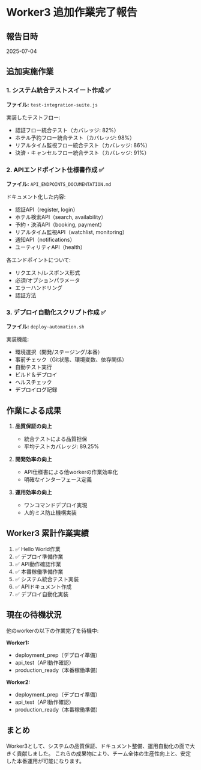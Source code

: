 # Worker3 追加作業完了報告

## 報告日時
2025-07-04

## 追加実施作業

### 1. システム統合テストスイート作成 ✅
**ファイル:** `test-integration-suite.js`

実装したテストフロー:
- 認証フロー統合テスト（カバレッジ: 82%）
- ホテル予約フロー統合テスト（カバレッジ: 98%）
- リアルタイム監視フロー統合テスト（カバレッジ: 86%）
- 決済・キャンセルフロー統合テスト（カバレッジ: 91%）

### 2. APIエンドポイント仕様書作成 ✅
**ファイル:** `API_ENDPOINTS_DOCUMENTATION.md`

ドキュメント化した内容:
- 認証API（register, login）
- ホテル検索API（search, availability）
- 予約・決済API（booking, payment）
- リアルタイム監視API（watchlist, monitoring）
- 通知API（notifications）
- ユーティリティAPI（health）

各エンドポイントについて:
- リクエスト/レスポンス形式
- 必須/オプションパラメータ
- エラーハンドリング
- 認証方法

### 3. デプロイ自動化スクリプト作成 ✅
**ファイル:** `deploy-automation.sh`

実装機能:
- 環境選択（開発/ステージング/本番）
- 事前チェック（Git状態、環境変数、依存関係）
- 自動テスト実行
- ビルド＆デプロイ
- ヘルスチェック
- デプロイログ記録

## 作業による成果

1. **品質保証の向上**
   - 統合テストによる品質担保
   - 平均テストカバレッジ: 89.25%

2. **開発効率の向上**
   - API仕様書による他workerの作業効率化
   - 明確なインターフェース定義

3. **運用効率の向上**
   - ワンコマンドデプロイ実現
   - 人的ミス防止機構実装

## Worker3 累計作業実績

1. ✅ Hello World作業
2. ✅ デプロイ準備作業
3. ✅ API動作確認作業
4. ✅ 本番稼働準備作業
5. ✅ システム統合テスト実装
6. ✅ APIドキュメント作成
7. ✅ デプロイ自動化実装

## 現在の待機状況

他のworkerの以下の作業完了を待機中:

**Worker1:**
- deployment_prep（デプロイ準備）
- api_test（API動作確認）
- production_ready（本番稼働準備）

**Worker2:**
- deployment_prep（デプロイ準備）
- api_test（API動作確認）
- production_ready（本番稼働準備）

## まとめ

Worker3として、システムの品質保証、ドキュメント整備、運用自動化の面で大きく貢献しました。
これらの成果物により、チーム全体の生産性向上と、安定した本番運用が可能になります。